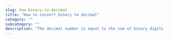 ```yaml
---
slug: how-binary-to-decimal
title: "How to convert binary to decimal"
category: ""
subcategory: ""
description: "The decimal number is equal to the sum of binary digits (dn) times their power of 2 (2n):"
---
```


